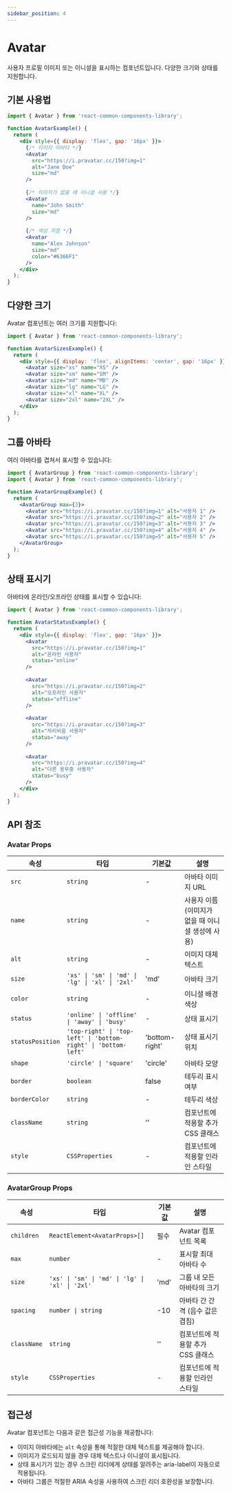 ```yaml
---
sidebar_position: 4
---
```


# Avatar

사용자 프로필 이미지 또는 이니셜을 표시하는 컴포넌트입니다. 다양한 크기와 상태를 지원합니다.

## 기본 사용법

```jsx
import { Avatar } from 'react-common-components-library';

function AvatarExample() {
  return (
    <div style={{ display: 'flex', gap: '16px' }}>
      {/* 이미지 아바타 */}
      <Avatar 
        src="https://i.pravatar.cc/150?img=1" 
        alt="Jane Doe" 
        size="md" 
      />
      
      {/* 이미지가 없을 때 이니셜 사용 */}
      <Avatar 
        name="John Smith" 
        size="md" 
      />
      
      {/* 색상 지정 */}
      <Avatar 
        name="Alex Johnson" 
        size="md"
        color="#6366F1"
      />
    </div>
  );
}
```

## 다양한 크기

Avatar 컴포넌트는 여러 크기를 지원합니다:

```jsx
import { Avatar } from 'react-common-components-library';

function AvatarSizesExample() {
  return (
    <div style={{ display: 'flex', alignItems: 'center', gap: '16px' }}>
      <Avatar size="xs" name="XS" />
      <Avatar size="sm" name="SM" />
      <Avatar size="md" name="MD" />
      <Avatar size="lg" name="LG" />
      <Avatar size="xl" name="XL" />
      <Avatar size="2xl" name="2XL" />
    </div>
  );
}
```

## 그룹 아바타

여러 아바타를 겹쳐서 표시할 수 있습니다:

```jsx
import { AvatarGroup } from 'react-common-components-library';
import { Avatar } from 'react-common-components-library';

function AvatarGroupExample() {
  return (
    <AvatarGroup max={3}>
      <Avatar src="https://i.pravatar.cc/150?img=1" alt="사용자 1" />
      <Avatar src="https://i.pravatar.cc/150?img=2" alt="사용자 2" />
      <Avatar src="https://i.pravatar.cc/150?img=3" alt="사용자 3" />
      <Avatar src="https://i.pravatar.cc/150?img=4" alt="사용자 4" />
      <Avatar src="https://i.pravatar.cc/150?img=5" alt="사용자 5" />
    </AvatarGroup>
  );
}
```

## 상태 표시기

아바타에 온라인/오프라인 상태를 표시할 수 있습니다:

```jsx
import { Avatar } from 'react-common-components-library';

function AvatarStatusExample() {
  return (
    <div style={{ display: 'flex', gap: '16px' }}>
      <Avatar 
        src="https://i.pravatar.cc/150?img=1" 
        alt="온라인 사용자" 
        status="online" 
      />
      
      <Avatar 
        src="https://i.pravatar.cc/150?img=2" 
        alt="오프라인 사용자" 
        status="offline" 
      />
      
      <Avatar 
        src="https://i.pravatar.cc/150?img=3" 
        alt="자리비움 사용자" 
        status="away" 
      />
      
      <Avatar 
        src="https://i.pravatar.cc/150?img=4" 
        alt="다른 용무중 사용자" 
        status="busy" 
      />
    </div>
  );
}
```

## API 참조

### Avatar Props

| 속성 | 타입 | 기본값 | 설명 |
|------|------|--------|------|
| `src` | `string` | - | 아바타 이미지 URL |
| `name` | `string` | - | 사용자 이름 (이미지가 없을 때 이니셜 생성에 사용) |
| `alt` | `string` | - | 이미지 대체 텍스트 |
| `size` | `'xs' \| 'sm' \| 'md' \| 'lg' \| 'xl' \| '2xl'` | 'md' | 아바타 크기 |
| `color` | `string` | - | 이니셜 배경 색상 |
| `status` | `'online' \| 'offline' \| 'away' \| 'busy'` | - | 상태 표시기 |
| `statusPosition` | `'top-right' \| 'top-left' \| 'bottom-right' \| 'bottom-left'` | 'bottom-right' | 상태 표시기 위치 |
| `shape` | `'circle' \| 'square'` | 'circle' | 아바타 모양 |
| `border` | `boolean` | false | 테두리 표시 여부 |
| `borderColor` | `string` | - | 테두리 색상 |
| `className` | `string` | '' | 컴포넌트에 적용할 추가 CSS 클래스 |
| `style` | `CSSProperties` | - | 컴포넌트에 적용할 인라인 스타일 |

### AvatarGroup Props

| 속성 | 타입 | 기본값 | 설명 |
|------|------|--------|------|
| `children` | `ReactElement<AvatarProps>[]` | 필수 | Avatar 컴포넌트 목록 |
| `max` | `number` | - | 표시할 최대 아바타 수 |
| `size` | `'xs' \| 'sm' \| 'md' \| 'lg' \| 'xl' \| '2xl'` | 'md' | 그룹 내 모든 아바타의 크기 |
| `spacing` | `number \| string` | -10 | 아바타 간 간격 (음수 값은 겹침) |
| `className` | `string` | '' | 컴포넌트에 적용할 추가 CSS 클래스 |
| `style` | `CSSProperties` | - | 컴포넌트에 적용할 인라인 스타일 |

## 접근성

Avatar 컴포넌트는 다음과 같은 접근성 기능을 제공합니다:

- 이미지 아바타에는 `alt` 속성을 통해 적절한 대체 텍스트를 제공해야 합니다.
- 이미지가 로드되지 않을 경우 대체 텍스트나 이니셜이 표시됩니다.
- 상태 표시기가 있는 경우 스크린 리더에게 상태를 알려주는 aria-label이 자동으로 적용됩니다.
- 아바타 그룹은 적절한 ARIA 속성을 사용하여 스크린 리더 호환성을 보장합니다. 